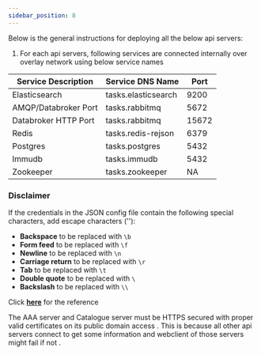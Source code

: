 ```yaml
---
sidebar_position: 8
---
```


Below is the general instructions for deploying all the below api servers:

 1. For each api servers, following services are connected internally over overlay network using below service names 

| Service Description    | Service DNS Name          | Port |
|------------------------|---------------------------|------|
| Elasticsearch          | tasks.elasticsearch       | 9200 |
| AMQP/Databroker Port   | tasks.rabbitmq            | 5672 |
| Databroker HTTP Port    | tasks.rabbitmq            | 15672|
| Redis                  | tasks.redis-rejson        | 6379 |
| Postgres               | tasks.postgres             | 5432 |
| Immudb                 | tasks.immudb               | 5432 |
| Zookeeper              | tasks.zookeeper            | NA   |

### Disclaimer

If the credentials in the JSON config file contain the following special characters, add escape characters ('\'):

   - **Backspace** to be replaced with `\b`
   - **Form feed** to be replaced with `\f`
   - **Newline** to be replaced with `\n`
   - **Carriage return** to be replaced with `\r`
   - **Tab** to be replaced with `\t`
   - **Double quote** to be replaced with `\`
   - **Backslash** to be replaced with `\\`


  Click **[here](https://www.tutorialspoint.com/json_simple/json_simple_escape_characters.htm)** for the reference


The AAA server and Catalogue server must be HTTPS secured with proper valid certificates  on its public domain access .  This is because all other api servers connect to get some information and webclient of those servers might fail if not .
